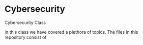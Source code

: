 # Cybersecurity
Cybersecurity Class


In this class we have covered a plethora of topics. The files in this repository consist of 
